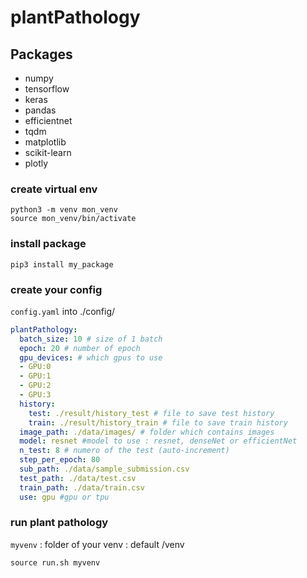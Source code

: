# plantPathology

## Packages
- numpy
- tensorflow
- keras
- pandas
- efficientnet
- tqdm
- matplotlib
- scikit-learn
- plotly

### create virtual env

```shell script
python3 -m venv mon_venv
source mon_venv/bin/activate
```

### install package
```shell script
pip3 install my_package
```

### create your config
`config.yaml` into ./config/
```yaml
plantPathology:
  batch_size: 10 # size of 1 batch
  epoch: 20 # number of epoch
  gpu_devices: # which gpus to use
  - GPU:0
  - GPU:1
  - GPU:2
  - GPU:3
  history:
    test: ./result/history_test # file to save test history
    train: ./result/history_train # file to save train history
  image_path: ./data/images/ # folder which contains images
  model: resnet #model to use : resnet, denseNet or efficientNet
  n_test: 8 # numero of the test (auto-increment)
  step_per_epoch: 80 
  sub_path: ./data/sample_submission.csv 
  test_path: ./data/test.csv
  train_path: ./data/train.csv
  use: gpu #gpu or tpu

```


### run plant pathology
`myvenv` : folder of your venv : default /venv
```shell script
source run.sh myvenv
```
